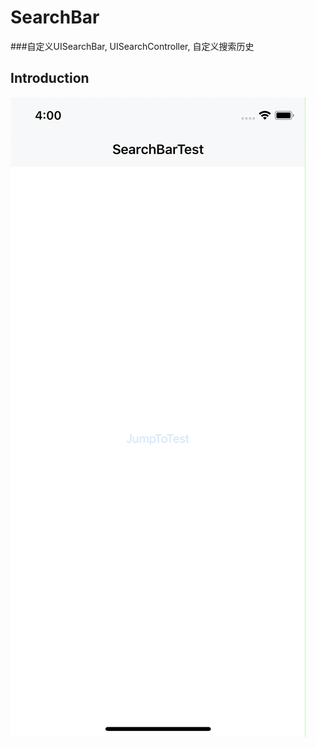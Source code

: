 # SearchBar
###自定义UISearchBar, UISearchController, 自定义搜索历史
## Introduction
![Demo](https://github.com/SimonFighter/SearchBar/blob/master/Demo.gif)
